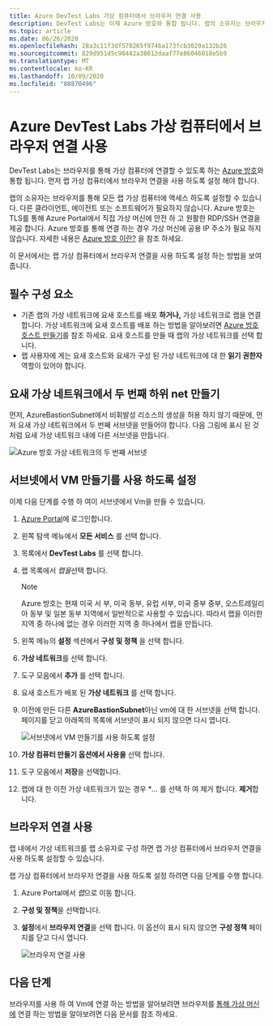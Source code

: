 ```yaml
---
title: Azure DevTest Labs 가상 컴퓨터에서 브라우저 연결 사용
description: DevTest Labs는 이제 Azure 방호와 통합 됩니다. 랩의 소유자는 브라우저를 통해 모든 랩 가상 컴퓨터에 액세스 하도록 설정할 수 있습니다.
ms.topic: article
ms.date: 06/26/2020
ms.openlocfilehash: 28a3c11f3df578265f9746a173fcb3029a132b26
ms.sourcegitcommit: 829d951d5c90442a38012daaf77e86046018e5b9
ms.translationtype: MT
ms.contentlocale: ko-KR
ms.lasthandoff: 10/09/2020
ms.locfileid: "88870496"
---
```

# <a name="enable-browser-connection-on-azure-devtest-labs-virtual-machines"></a>Azure DevTest Labs 가상 컴퓨터에서 브라우저 연결 사용 
DevTest Labs는 브라우저를 통해 가상 컴퓨터에 연결할 수 있도록 하는 [Azure 방호](../bastion/index.yml)와 통합 됩니다. 먼저 랩 가상 컴퓨터에서 브라우저 연결을 사용 하도록 설정 해야 합니다.

랩의 소유자는 브라우저를 통해 모든 랩 가상 컴퓨터에 액세스 하도록 설정할 수 있습니다. 다른 클라이언트, 에이전트 또는 소프트웨어가 필요하지 않습니다. Azure 방호는 TLS를 통해 Azure Portal에서 직접 가상 머신에 안전 하 고 원활한 RDP/SSH 연결을 제공 합니다. Azure 방호를 통해 연결 하는 경우 가상 머신에 공용 IP 주소가 필요 하지 않습니다. 자세한 내용은 [Azure 방호 이란?](../bastion/bastion-overview.md) 을 참조 하세요.


이 문서에서는 랩 가상 컴퓨터에서 브라우저 연결을 사용 하도록 설정 하는 방법을 보여 줍니다.

## <a name="prerequisites"></a>필수 구성 요소 
- 기존 랩의 가상 네트워크에 요새 호스트를 배포 **하거나,** 가상 네트워크로 랩을 연결 합니다.
가상 네트워크에 요새 호스트를 배포 하는 방법을 알아보려면  [Azure 방호 호스트 만들기](../bastion/bastion-create-host-portal.md)를 참조 하세요. 요새 호스트를 만들 때 랩의 가상 네트워크를 선택 합니다. 
- 랩 사용자에 게는 요새 호스트와 요새가 구성 된 가상 네트워크에 대 한 **읽기 권한자** 역할이 있어야 합니다. 

## <a name="create-a-second-sub-net-in-the-bastion-virtual-network"></a>요새 가상 네트워크에서 두 번째 하위 net 만들기
먼저, AzureBastionSubnet에서 비휘발성 리소스의 생성을 허용 하지 않기 때문에, 먼저 요새 가상 네트워크에서 두 번째 서브넷을 만들어야 합니다. 다음 그림에 표시 된 것 처럼 요새 가상 네트워크 내에 다른 서브넷을 만듭니다.

![Azure 방호 가상 네트워크의 두 번째 서브넷](./media/connect-virtual-machine-through-browser/second-subnet.png)

## <a name="enable-vm-creation-in-the-subnet"></a>서브넷에서 VM 만들기를 사용 하도록 설정
이제 다음 단계를 수행 하 여이 서브넷에서 Vm을 만들 수 있습니다. 

1. [Azure Portal](https://portal.azure.com)에 로그인합니다.
1. 왼쪽 탐색 메뉴에서 **모든 서비스** 를 선택 합니다. 
1. 목록에서 **DevTest Labs** 를 선택 합니다. 
1. 랩 목록에서 *랩을*선택 합니다. 

    > [!NOTE]
    > Azure 방호는 현재 미국 서 부, 미국 동부, 유럽 서부, 미국 중부 중부, 오스트레일리아 동부 및 일본 동부 지역에서 일반적으로 사용할 수 있습니다. 따라서 랩을 이러한 지역 중 하나에 없는 경우 이러한 지역 중 하나에서 랩을 만듭니다. 
    
1. 왼쪽 메뉴의 **설정** 섹션에서 **구성 및 정책** 을 선택 합니다. 
1. **가상 네트워크**를 선택 합니다.
1. 도구 모음에서 **추가** 를 선택 합니다. 
1. 요새 호스트가 배포 된 **가상 네트워크** 를 선택 합니다. 
1. 이전에 만든 다른 **AzureBastionSubnet**아닌 vm에 대 한 서브넷을 선택 합니다. 페이지를 닫고 아래쪽의 목록에 서브넷이 표시 되지 않으면 다시 엽니다. 

    ![서브넷에서 VM 만들기를 사용 하도록 설정](./media/connect-virtual-machine-through-browser/enable-vm-creation-subnet.png)
1. **가상 컴퓨터 만들기 옵션에서 사용을** 선택 합니다. 
1. 도구 모음에서 **저장**을 선택합니다. 
1. 랩에 대 한 이전 가상 네트워크가 있는 경우 **...*  를 선택 하 여 제거 합니다.  **제거**합니다. 

## <a name="enable-browser-connection"></a>브라우저 연결 사용 

랩 내에서 가상 네트워크를 랩 소유자로 구성 하면 랩 가상 컴퓨터에서 브라우저 연결을 사용 하도록 설정할 수 있습니다.

랩 가상 컴퓨터에서 브라우저 연결을 사용 하도록 설정 하려면 다음 단계를 수행 합니다.

1. Azure Portal에서 *랩*으로 이동 합니다.
1. **구성 및 정책**을 선택합니다.
1. **설정**에서 **브라우저 연결**을 선택 합니다. 이 옵션이 표시 되지 않으면 **구성 정책** 페이지를 닫고 다시 엽니다. 

    ![브라우저 연결 사용](./media/enable-browser-connection-lab-virtual-machines/browser-connect.png)

## <a name="next-steps"></a>다음 단계
브라우저를 사용 하 여 Vm에 연결 하는 방법을 알아보려면 브라우저를 [통해 가상 머신에](connect-virtual-machine-through-browser.md) 연결 하는 방법을 알아보려면 다음 문서를 참조 하세요.
